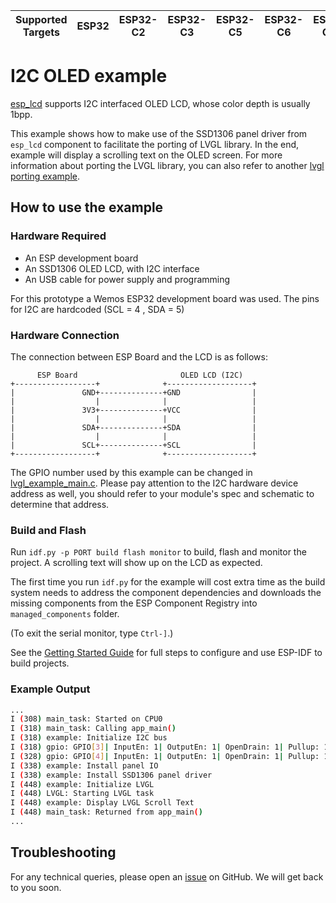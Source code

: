 | Supported Targets | ESP32 | ESP32-C2 | ESP32-C3 | ESP32-C5 | ESP32-C6 | ESP32-C61 | ESP32-H2 | ESP32-H21 | ESP32-P4 | ESP32-S2 | ESP32-S3 |
| ----------------- | ----- | -------- | -------- | -------- | -------- | --------- | -------- | --------- | -------- | -------- | -------- |

# I2C OLED example

[esp_lcd](https://docs.espressif.com/projects/esp-idf/en/latest/esp32/api-reference/peripherals/lcd.html) supports I2C interfaced OLED LCD, whose color depth is usually 1bpp.

This example shows how to make use of the SSD1306 panel driver from `esp_lcd` component to facilitate the porting of LVGL library. In the end, example will display a scrolling text on the OLED screen. For more information about porting the LVGL library, you can also refer to another [lvgl porting example](../i80_controller/README.md).

## How to use the example

### Hardware Required

* An ESP development board
* An SSD1306 OLED LCD, with I2C interface
* An USB cable for power supply and programming

For this prototype a Wemos ESP32 development board was used. The pins for I2C are hardcoded (SCL = 4 , SDA = 5)

### Hardware Connection

The connection between ESP Board and the LCD is as follows:

```text
      ESP Board                       OLED LCD (I2C)
+------------------+              +-------------------+
|               GND+--------------+GND                |
|                  |              |                   |
|               3V3+--------------+VCC                |
|                  |              |                   |
|               SDA+--------------+SDA                |
|                  |              |                   |
|               SCL+--------------+SCL                |
+------------------+              +-------------------+
```

The GPIO number used by this example can be changed in [lvgl_example_main.c](main/i2c_oled_example_main.c). Please pay attention to the I2C hardware device address as well, you should refer to your module's spec and schematic to determine that address.

### Build and Flash

Run `idf.py -p PORT build flash monitor` to build, flash and monitor the project. A scrolling text will show up on the LCD as expected.

The first time you run `idf.py` for the example will cost extra time as the build system needs to address the component dependencies and downloads the missing components from the ESP Component Registry into `managed_components` folder.

(To exit the serial monitor, type ``Ctrl-]``.)

See the [Getting Started Guide](https://docs.espressif.com/projects/esp-idf/en/latest/get-started/index.html) for full steps to configure and use ESP-IDF to build projects.

### Example Output

```bash
...
I (308) main_task: Started on CPU0
I (318) main_task: Calling app_main()
I (318) example: Initialize I2C bus
I (318) gpio: GPIO[3]| InputEn: 1| OutputEn: 1| OpenDrain: 1| Pullup: 1| Pulldown: 0| Intr:0
I (328) gpio: GPIO[4]| InputEn: 1| OutputEn: 1| OpenDrain: 1| Pullup: 1| Pulldown: 0| Intr:0
I (338) example: Install panel IO
I (338) example: Install SSD1306 panel driver
I (448) example: Initialize LVGL
I (448) LVGL: Starting LVGL task
I (448) example: Display LVGL Scroll Text
I (448) main_task: Returned from app_main()
...
```

## Troubleshooting

For any technical queries, please open an [issue](https://github.com/espressif/esp-idf/issues) on GitHub. We will get back to you soon.
